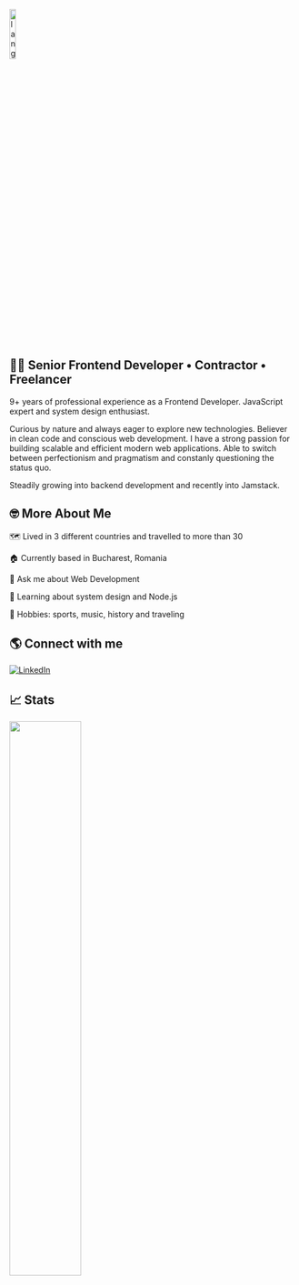 <p align="left"><img width=15%" src="https://github.com/alansmathew/alansmathew/raw/master/lang.gif" alt="lang image here" /></p>

## 👩‍💻 Senior Frontend Developer • Contractor • Freelancer

9+ years of professional experience as a Frontend Developer. JavaScript expert and system design enthusiast. 

Curious by nature and always eager to explore new technologies. Believer in clean code and conscious web development. I have a strong passion for building scalable and efficient modern web applications. Able to switch between perfectionism and pragmatism and constanly questioning the status quo. 

Steadily growing into backend development and recently into Jamstack. 

## 🤓 More About Me

🗺️ Lived in 3 different countries and travelled to more than 30
  
🏠 Currently based in Bucharest, Romania
  
💬 Ask me about Web Development
  
📖 Learning about system design and Node.js
  
🫶 Hobbies: sports, music, history and traveling

## 🌎 Connect with me

<a href="https://www.linkedin.com/in/vladimir-vancea-94803b75/"><img src="https://img.shields.io/badge/LinkedIn--_.svg?style=social&logo=linkedin" alt="LinkedIn"></a>

## 📈 Stats
  
<img height="50%" width="auto" src="https://github-readme-streak-stats.herokuapp.com/?user=vladimir04&theme=darcula&hide_border=true&background=FFFFFF00">

